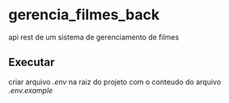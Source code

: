 # gerencia_filmes_back
api rest de um sistema de gerenciamento de filmes

## Executar
criar arquivo *.env* na raiz do projeto com o conteudo do arquivo *.env.example*
